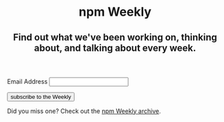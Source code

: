 <header>
  <h1>npm Weekly</h1>
  <h2>Find out what we've been working on, thinking about, and talking about every week.</h2>
</header>

<form action="//npmjs.us9.list-manage.com/subscribe/post?u=077dfd41302a71310cef619e5&amp;id=e17fe5d778" method="post" id="mc-embedded-subscribe-form" name="mc-embedded-subscribe-form" class="validate" target="_blank" novalidate>

  <label for="mce-EMAIL">Email Address</label>
  <input type="email" value="" name="EMAIL" class="required email" id="mce-EMAIL" required="required" autocorrect="off" autocapitalize="off">

  <div id="mce-responses" class="clear">
    <div class="response" id="mce-error-response" style="display:none"></div>
    <div class="response" id="mce-success-response" style="display:none"></div>
  </div>

  <!-- real people should not fill this in and expect good things - do not remove this or risk form bot signups-->
  <div style="position: absolute; left: -5000px;">
    <input type="text" name="b_077dfd41302a71310cef619e5_e17fe5d778" tabindex="-1" value="">
  </div>

  <div class="clear">
    <input type="submit" value="subscribe to the Weekly" class="full-width" name="subscribe" id="mc-embedded-subscribe" class="button">
  </div>

</form>

<script type='text/javascript' src='//s3.amazonaws.com/downloads.mailchimp.com/js/mc-validate.js'></script>

<p>
  Did you miss one? Check out the <a href="http://us9.campaign-archive2.com/home/?u=077dfd41302a71310cef619e5&id=e17fe5d778" title="View previous campaigns">npm Weekly archive</a>.
</p>
